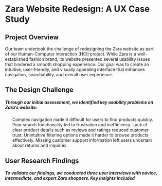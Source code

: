 # Zara Website Redesign: A UX Case Study
## Project Overview
<p>Our team undertook the challenge of redesigning the Zara website as part of our Human-Computer Interaction (HCI) project. While Zara is a well-established fashion brand, its website presented several usability issues that hindered a smooth shopping experience. Our goal was to create an intuitive, user-friendly, and visually appealing interface that enhances navigation, searchability, and overall user experience.</p>

## The Design Challenge
<h5>Through our initial assessment, we identified key usability problems on Zara’s website:</h5>
<ul>
  Complex navigation made it difficult for users to find products quickly.
  Poor search functionality led to frustration and inefficiency.
  Lack of clear product details such as reviews and ratings reduced customer trust.
  Unintuitive filtering options made it harder to browse products effectively.
  Missing customer support information left users uncertain about returns and inquiries.
</ul>

## User Research Findings
<h5>To validate our findings, we conducted three user interviews with novice, intermediate, and expert Zara shoppers. Key insights included</h5>
